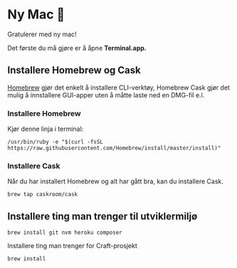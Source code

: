 # Ny Mac :tada:

Gratulerer med ny mac!

Det første du må gjøre er å åpne **Terminal.app.**

## Installere Homebrew og Cask

[Homebrew](http://brew.sh/) gjør det enkelt å installere CLI-verktøy, Homebrew Cask gjør det mulig å innstallere GUI-apper uten å måtte laste ned en DMG-fil e.l.

### Installere Homebrew

Kjør denne linja i terminal:

```
/usr/bin/ruby -e "$(curl -fsSL https://raw.githubusercontent.com/Homebrew/install/master/install)"
```

### Installere Cask

Når du har installert Homebrew og alt har gått bra, kan du installere Cask.

```
brew tap caskroom/cask
```

## Installere ting man trenger til utviklermiljø

```
brew install git nvm heroku composer
```

Installere ting man trenger for Craft-prosjekt

```
brew install 
```



